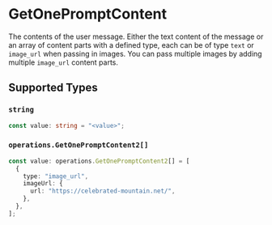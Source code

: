 # GetOnePromptContent

The contents of the user message. Either the text content of the message or an array of content parts with a defined type, each can be of type `text` or `image_url` when passing in images. You can pass multiple images by adding multiple `image_url` content parts. 


## Supported Types

### `string`

```typescript
const value: string = "<value>";
```

### `operations.GetOnePromptContent2[]`

```typescript
const value: operations.GetOnePromptContent2[] = [
  {
    type: "image_url",
    imageUrl: {
      url: "https://celebrated-mountain.net/",
    },
  },
];
```

